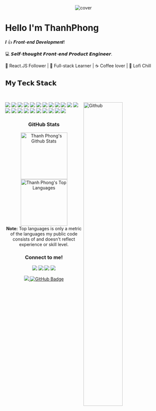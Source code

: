 <div align="center">
<img width="" height = "" src="https://miro.medium.com/max/1444/1*Z5-lWkyzcRB5ahgm9qyxvg.png" alt="cover" />
</div>


# Hello I'm ThanhPhong
<!--
[![](https://img.shields.io/badge/-@xiaoluoboding-%231DA1F2?style=flat-square&logo=twitter&logoColor=ffffff)](https://twitter.com/xiaoluoboding)
[![](https://img.shields.io/badge/-@xiaoluoboding-%23181717?style=flat-square&logo=github)](https://github.com/xiaoluoboding)
[![](https://img.shields.io/badge/-@xiaoluoboding-%23000000?style=flat-square&logo=codepen)](https://codepen.io/xiaoluoboding)
[![](https://img.shields.io/badge/-@xiaoluoboding-%23000000?style=flat-square&logo=codesandbox)](https://codesandbox.io/u/xiaoluoboding)
[![](https://img.shields.io/website?color=0ab9e6&style=flat-square&up_message=xlbd.me&url=https%3A%2F%2Fxlbd.me)](https://xlbd.me)
-->

𝑰 👍 𝑭𝒓𝒐𝒏𝒕-𝒆𝒏𝒅 𝑫𝒆𝒗𝒆𝒍𝒐𝒑𝒎𝒆𝒏𝒕!

:computer: 𝙎𝙚𝙡𝙛-𝙩𝙝𝙤𝙪𝙜𝙝𝙩 𝙁𝙧𝙤𝙣𝙩-𝙚𝙣𝙙 𝙋𝙧𝙤𝙙𝙪𝙘𝙩 𝙀𝙣𝙜𝙞𝙣𝙚𝙚𝙧.

🖖 React.JS Follower | 🔐 Full-stack Learner | ☕️ Coffee lover | 🌵 Lofi Chill

## 𝗠𝘆 𝗧𝗲𝗰𝗸 𝗦𝘁𝗮𝗰𝗸
<br>
<p >

<img width="50%" align="right" alt="Github" src="https://raw.githubusercontent.com/onimur/.github/master/.resources/git-header.svg" />
<img src="https://img.shields.io/badge/HTML5-282C34?style=for-the-badge&logo=html5&logoColor=E34F26" />
<img src="https://img.shields.io/badge/CSS3-282C34?style=for-the-badge&logo=css3&logoColor=1572B6" />
<img src="https://img.shields.io/badge/JavaScript-282C34?style=for-the-badge&logo=JavaScript&logoColor=F7DF1E" />
<img src="https://img.shields.io/badge/SASS-282C34?style=for-the-badge&logo=sass&logoColor=CC6699" />
<img src="https://img.shields.io/badge/gulp-282C34?style=for-the-badge&logo=gulp&logoColor=CF4647" />
<img src="https://img.shields.io/badge/pug-282C34?style=for-the-badge&logo=pug&logoColor=A86454" />
 <img src="https://img.shields.io/badge/Bootstrap-282C34?style=for-the-badge&logo=Bootstrap&logoColor=7952B3" />
<img src="https://img.shields.io/badge/materialize%20css-282C34?style=for-the-badge&logo=Matomo&logoColor=EF2D5E" />
<img src="https://img.shields.io/badge/Bulma-282C34?style=for-the-badge&logo=Bulma&logoColor=00D1B2" />
<img src="https://img.shields.io/badge/Tailwind%20CSS-282C34?style=for-the-badge&logo=Tailwind%20CSS&logoColor=06B6D4" />
<img src="https://img.shields.io/badge/react-282C34?style=for-the-badge&logo=react&logoColor=61DAFB" />
  <img src="https://img.shields.io/badge/styled%20components-282C34?style=for-the-badge&logo=styled%20components&logoColor=DB7093"/>
<img src="https://img.shields.io/badge/React%20Router-282C34?style=for-the-badge&logo=React%20Router&logoColor=CA4245" />
<img src="https://img.shields.io/badge/material%20ui-282C34?style=for-the-badge&logo=mui&logoColor=007FFF"/>
<img src="https://img.shields.io/badge/Ant%20Design-282C34?style=for-the-badge&logo=Ant%20Design&logoColor=0170FE"/>
<img src="https://img.shields.io/badge/Chakra%20UI-282C34?style=for-the-badge&logo=Chakra%20UI&logoColor=319795"/>
<img src="https://img.shields.io/badge/Firebase-282C34?style=for-the-badge&logo=Firebase&logoColor=FFCA28"/>
<img src="https://img.shields.io/badge/vite-282C34?style=for-the-badge&logo=vite&logoColor=646CFF"/>
<img src="https://img.shields.io/badge/postman-282C34?style=for-the-badge&logo=postman&logoColor=FF6C37"/>
<img src="https://img.shields.io/badge/JEST-282C34?style=for-the-badge&logo=jest&logoColor=C21325"/>
<img src="https://img.shields.io/badge/npm-282C34?style=for-the-badge&logo=npm&logoColor=CB3837"/>
<img src="https://img.shields.io/badge/yarn-282C34?style=for-the-badge&logo=yarn&logoColor=2C8EBB"/>

</p>


<!-- https://simpleicons.org/ -->

<h3 align="center"> GitHub Stats </h3>

<!-- https://github.com/anuraghazra/github-readme-stats -->

<p align="center">
  <a href="https://github.com/HiImPhong/github-readme-stats"><img alt="Thanh Phong's Github Stats" wight="400px" height="150px" src="https://github-readme-stats.vercel.app/api?username=FOG-ntp&count_private=true&show_icons=true&theme=tokyonight&hide_border=true" /></a>
  <a href="https://github.com/HiImPhong/github-readme-stats"><img alt="Thanh Phong's Top Languages" width="autoauto" height="150px" src="https://github-readme-stats.vercel.app/api/top-langs/?username=FOG-ntp&layout=compact&theme=tokyonight&hide_border=true" /></a>
<br/>
<b>Note:</b> Top languages is only a metric of the languages my public code consists of and doesn't reflect experience or skill level.
</p>

<h3 align="center"> Connect to me! </h3>

<!-- https://icons8.com -->

<p align="center">
<a href = ""><img src="https://img.icons8.com/fluent/48/000000/linkedin.png"/></a>
<a href = ""><img src="https://img.icons8.com/fluent/48/000000/twitter.png"/></a>
<a href = ""><img src="https://img.icons8.com/fluent/48/000000/instagram-new.png"/></a>
<a href = ""><img src="https://img.icons8.com/fluent/48/000000/facebook.png"/></a>
</p>

<p align="center">
<a href="https://github.com/Meghna-DAS/github-profile-views-counter">
    <img src="https://komarev.com/ghpvc/?username=HiImPhong">
</a>
<a href="https://github.com/HiImPhong?tab=followers"><img src="https://img.shields.io/github/followers/FOG-ntp?label=Followers&style=social" alt="GitHub Badge"></a>
</p>




















<!--
<h2 align="center">🎯 Next Time</h2>
<br>
<p align="center">
<img src="https://img.shields.io/badge/Next.js-282C34?style=for-the-badge&logo=Next.js&logoColor=ffffff" />
<img src="https://img.shields.io/badge/redux-282C34?style=for-the-badge&logo=redux&logoColor=764ABC" />
<img src="https://img.shields.io/badge/Redux%20Saga-282C34?style=for-the-badge&logo=Redux-Saga&logoColor=999999" />
<img src="https://img.shields.io/badge/MongoDB-282C34?style=for-the-badge&logo=MongoDB&logoColor=47A248" />
<img src="https://img.shields.io/badge/Express-282C34?style=for-the-badge&logo=Express&logoColor=ffffff" />
<img src="https://img.shields.io/badge/Node.js-282C34?style=for-the-badge&logo=Node.js&logoColor=339933" />
<img src="https://img.shields.io/badge/React%20Query-282C34?style=for-the-badge&logo=React%20Query&logoColor=FF4154" />
<img src="https://img.shields.io/badge/Vue.js-282C34?style=for-the-badge&logo=Vue.js&logoColor=4FC08D" />
<img src="https://img.shields.io/badge/Nuxt.js-282C34?style=for-the-badge&logo=Nuxt.js&logoColor=#00DC82" />
<img src="https://img.shields.io/badge/Vuetify-282C34?style=for-the-badge&logo=Vuetify&logoColor=1867C0" />
<img src="https://img.shields.io/badge/Buefy-282C34?style=for-the-badge&logo=Buefy&logoColor=7957D5" />
<img src="https://img.shields.io/badge/Svelte-282C34?style=for-the-badge&logo=Svelte&logoColor=FF3E00" />
<img src="https://img.shields.io/badge/-SvelteKit-282C34?style=for-the-badge&logo=Svelte&logoColor=white" />
<img src="https://img.shields.io/badge/Blogger-282C34?style=for-the-badge&logo=Blogger&logoColor=FF5722" />
<img src="https://img.shields.io/badge/WordPress-282C34?style=for-the-badge&logo=WordPress&logoColor=21759B" />
<img src="https://img.shields.io/badge/TypeScript-282C34?style=for-the-badge&logo=TypeScript&logoColor=3178C6" />
<img src="https://img.shields.io/badge/JSON%20Web%20Tokens-282C34?style=for-the-badge&logo=JSON%20Web%20Tokens&logoColor=ffffff" />
<img src="https://img.shields.io/badge/Three.js-282C34?style=for-the-badge&logo=Three.js&logoColor=ffffff" />
<img src="https://img.shields.io/badge/Socket.io-282C34?style=for-the-badge&logo=Socket.io&logoColor=ffffff" />
</p>


<h3 align="center"> GitHub Stats </h3>
-->


